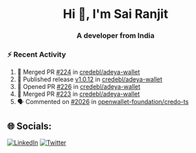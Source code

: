 <h1 align="center">Hi 👋, I'm Sai Ranjit</h1>
<h3 align="center">A developer from India</h3>

### :zap: Recent Activity

<!--START_SECTION:activity-->
1. 🎉 Merged PR [#224](https://github.com/credebl/adeya-wallet/pull/224) in [credebl/adeya-wallet](https://github.com/credebl/adeya-wallet)
2. 🚀 Published release [v1.0.12](https://github.com/credebl/adeya-wallet/releases/tag/v1.0.12) in [credebl/adeya-wallet](https://github.com/credebl/adeya-wallet)
3. 💪 Opened PR [#226](https://github.com/credebl/adeya-wallet/pull/226) in [credebl/adeya-wallet](https://github.com/credebl/adeya-wallet)
4. 🎉 Merged PR [#223](https://github.com/credebl/adeya-wallet/pull/223) in [credebl/adeya-wallet](https://github.com/credebl/adeya-wallet)
5. 🗣 Commented on [#2026](https://github.com/openwallet-foundation/credo-ts/pull/2026#issuecomment-2405250886) in [openwallet-foundation/credo-ts](https://github.com/openwallet-foundation/credo-ts)
<!--END_SECTION:activity-->

## 🌐 Socials:
[![LinkedIn](https://img.shields.io/badge/LinkedIn-%230077B5.svg?logo=linkedin&logoColor=white)](https://linkedin.com/in/sairanjit) [![Twitter](https://img.shields.io/badge/Twitter-%231DA1F2.svg?logo=Twitter&logoColor=white)](https://twitter.com/sairanjit_) 
